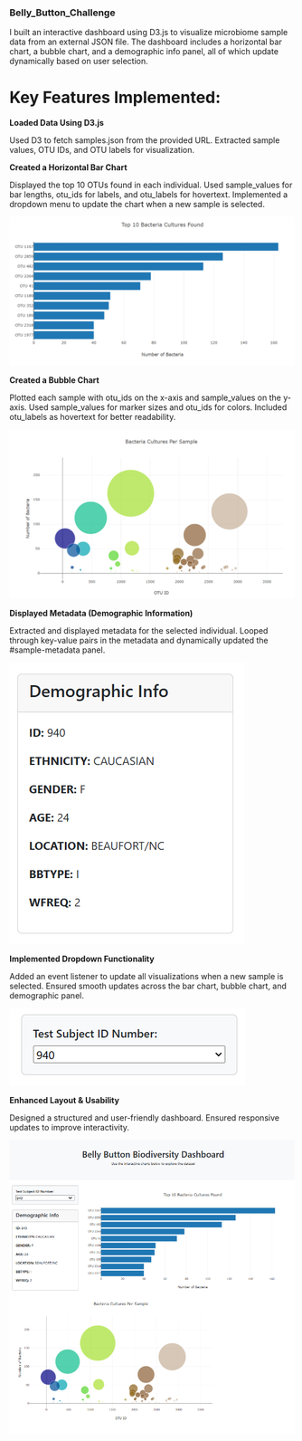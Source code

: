 ### Belly_Button_Challenge

I built an interactive dashboard using D3.js to visualize microbiome sample data from an external JSON file. The dashboard includes a horizontal bar chart, a bubble chart, and a demographic info panel, all of which update dynamically based on user selection.

# Key Features Implemented:

**Loaded Data Using D3.js**

Used D3 to fetch samples.json from the provided URL.
Extracted sample values, OTU IDs, and OTU labels for visualization.

**Created a Horizontal Bar Chart**

Displayed the top 10 OTUs found in each individual.
Used sample_values for bar lengths, otu_ids for labels, and otu_labels for hovertext.
Implemented a dropdown menu to update the chart when a new sample is selected.

![Horizontal Bar Chart](<Horizontal Bar Chart.png>)

**Created a Bubble Chart**

Plotted each sample with otu_ids on the x-axis and sample_values on the y-axis.
Used sample_values for marker sizes and otu_ids for colors.
Included otu_labels as hovertext for better readability.

![Buble Chart](<Bubble Chart.png>)

**Displayed Metadata (Demographic Information)**

Extracted and displayed metadata for the selected individual.
Looped through key-value pairs in the metadata and dynamically updated the #sample-metadata panel.

![Demographic Information](<Demographic Information.png>)

**Implemented Dropdown Functionality**

Added an event listener to update all visualizations when a new sample is selected.
Ensured smooth updates across the bar chart, bubble chart, and demographic panel.

![Test Subject ID Number](<Test Subject ID Number.png>)

**Enhanced Layout & Usability**

Designed a structured and user-friendly dashboard.
Ensured responsive updates to improve interactivity.

![Dashboard](Dashboard.png)